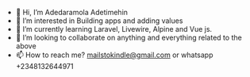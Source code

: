 - 👋 Hi, I’m Adedaramola Adetimehin 
- 👀 I’m interested in Building apps and adding values 
- 🌱 I’m currently learning Laravel, Livewire, Alpine and Vue js. 
- 💞️ I’m looking to collaborate on anything and everything related to the above 
- 📫 How to reach me? mailstokindle@gmail.com or whatsapp +2348132644971

<!---
Adedaramola/Adedaramola is a ✨ special ✨ repository because its `README.md` (this file) appears on your GitHub profile.
You can click the Preview link to take a look at your changes.
--->

